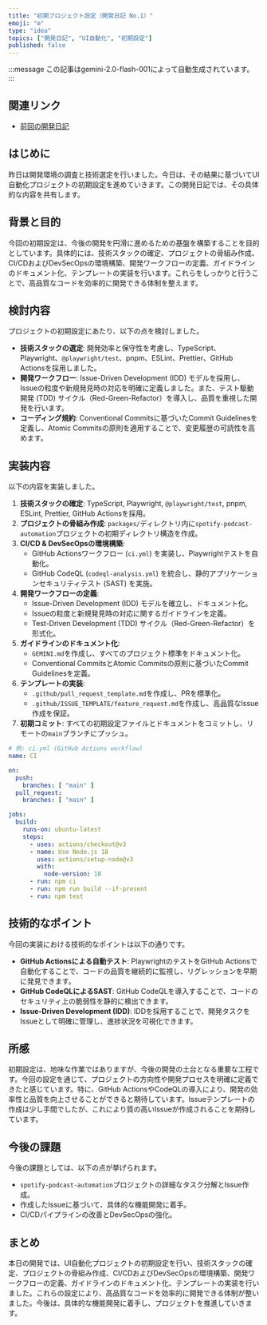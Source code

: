 ```yaml
---
title: "初期プロジェクト設定（開発日記 No.1）"
emoji: "⚙️"
type: "idea"
topics: ["開発日記", "UI自動化", "初期設定"]
published: false
---
```


:::message
この記事はgemini-2.0-flash-001によって自動生成されています。
:::

## 関連リンク

- [前回の開発日記](https://zenn.dev/centervil/articles/2025-07-15_130-development)

## はじめに

昨日は開発環境の調査と技術選定を行いました。今日は、その結果に基づいてUI自動化プロジェクトの初期設定を進めていきます。この開発日記では、その具体的な内容を共有します。

## 背景と目的

今回の初期設定は、今後の開発を円滑に進めるための基盤を構築することを目的としています。具体的には、技術スタックの確定、プロジェクトの骨組み作成、CI/CDおよびDevSecOpsの環境構築、開発ワークフローの定義、ガイドラインのドキュメント化、テンプレートの実装を行います。これらをしっかりと行うことで、高品質なコードを効率的に開発できる体制を整えます。

## 検討内容

プロジェクトの初期設定にあたり、以下の点を検討しました。

*   **技術スタックの選定**: 開発効率と保守性を考慮し、TypeScript、Playwright、`@playwright/test`、pnpm、ESLint、Prettier、GitHub Actionsを採用しました。
*   **開発ワークフロー**: Issue-Driven Development (IDD) モデルを採用し、Issueの粒度や新規発見時の対応を明確に定義しました。また、テスト駆動開発 (TDD) サイクル（Red-Green-Refactor）を導入し、品質を重視した開発を行います。
*   **コーディング規約**: Conventional Commitsに基づいたCommit Guidelinesを定義し、Atomic Commitsの原則を適用することで、変更履歴の可読性を高めます。

## 実装内容

以下の内容を実装しました。

1.  **技術スタックの確定**: TypeScript, Playwright, `@playwright/test`, pnpm, ESLint, Prettier, GitHub Actionsを採用。
2.  **プロジェクトの骨組み作成**: `packages/`ディレクトリ内に`spotify-podcast-automation`プロジェクトの初期ディレクトリ構造を作成。
3.  **CI/CD & DevSecOpsの環境構築**:
    *   GitHub Actionsワークフロー (`ci.yml`) を実装し、Playwrightテストを自動化。
    *   GitHub CodeQL (`codeql-analysis.yml`) を統合し、静的アプリケーションセキュリティテスト (SAST) を実施。
4.  **開発ワークフローの定義**:
    *   Issue-Driven Development (IDD) モデルを確立し、ドキュメント化。
    *   Issueの粒度と新規発見時の対応に関するガイドラインを定義。
    *   Test-Driven Development (TDD) サイクル（Red-Green-Refactor）を形式化。
5.  **ガイドラインのドキュメント化**:
    *   `GEMINI.md`を作成し、すべてのプロジェクト標準をドキュメント化。
    *   Conventional CommitsとAtomic Commitsの原則に基づいたCommit Guidelinesを定義。
6.  **テンプレートの実装**:
    *   `.github/pull_request_template.md`を作成し、PRを標準化。
    *   `.github/ISSUE_TEMPLATE/feature_request.md`を作成し、高品質なIssue作成を保証。
7.  **初期コミット**: すべての初期設定ファイルとドキュメントをコミットし、リモートの`main`ブランチにプッシュ。

```yaml
# 例: ci.yml (GitHub Actions workflow)
name: CI

on:
  push:
    branches: [ "main" ]
  pull_request:
    branches: [ "main" ]

jobs:
  build:
    runs-on: ubuntu-latest
    steps:
      - uses: actions/checkout@v3
      - name: Use Node.js 18
        uses: actions/setup-node@v3
        with:
          node-version: 18
      - run: npm ci
      - run: npm run build --if-present
      - run: npm test
```

## 技術的なポイント

今回の実装における技術的なポイントは以下の通りです。

*   **GitHub Actionsによる自動テスト**: PlaywrightのテストをGitHub Actionsで自動化することで、コードの品質を継続的に監視し、リグレッションを早期に発見できます。
*   **GitHub CodeQLによるSAST**: GitHub CodeQLを導入することで、コードのセキュリティ上の脆弱性を静的に検出できます。
*   **Issue-Driven Development (IDD)**: IDDを採用することで、開発タスクをIssueとして明確に管理し、進捗状況を可視化できます。

## 所感

初期設定は、地味な作業ではありますが、今後の開発の土台となる重要な工程です。今回の設定を通じて、プロジェクトの方向性や開発プロセスを明確に定義できたと感じています。特に、GitHub ActionsやCodeQLの導入により、開発の効率性と品質を向上させることができると期待しています。Issueテンプレートの作成は少し手間でしたが、これにより質の高いIssueが作成されることを期待しています。

## 今後の課題

今後の課題としては、以下の点が挙げられます。

*   `spotify-podcast-automation`プロジェクトの詳細なタスク分解とIssue作成。
*   作成したIssueに基づいて、具体的な機能開発に着手。
*   CI/CDパイプラインの改善とDevSecOpsの強化。

## まとめ

本日の開発では、UI自動化プロジェクトの初期設定を行い、技術スタックの確定、プロジェクトの骨組み作成、CI/CDおよびDevSecOpsの環境構築、開発ワークフローの定義、ガイドラインのドキュメント化、テンプレートの実装を行いました。これらの設定により、高品質なコードを効率的に開発できる体制が整いました。今後は、具体的な機能開発に着手し、プロジェクトを推進していきます。
